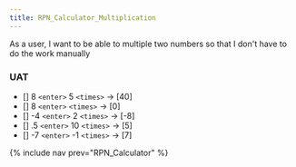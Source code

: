 ```yaml
---
title: RPN_Calculator_Multiplication
---
```

As a user, I want to be able to multiple two numbers so that I don't have to do the work manually

### UAT
* [] 8 ```<enter>``` 5 ```<times>``` -> [40]
* [] 8 ```<enter>``` ```<times>``` -> [0]
* [] -4 ```<enter>``` 2 ```<times>``` -> [-8]
* [] .5 ```<enter>``` 10 ```<times>``` -> [5]
* [] -7 ```<enter>``` -1 ```<times>``` -> [7]

{% include nav prev="RPN_Calculator" %}
